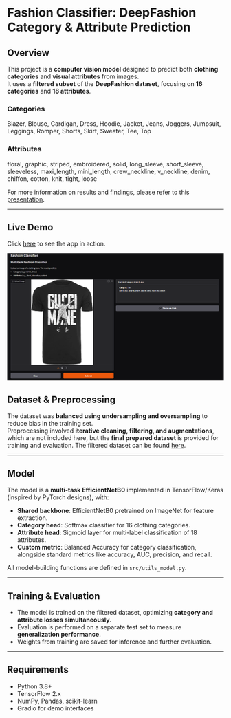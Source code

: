 # Fashion Classifier: DeepFashion Category & Attribute Prediction

## Overview

This project is a **computer vision model** designed to predict both **clothing categories** and **visual attributes** from images.  
It uses a **filtered subset** of the **DeepFashion dataset**, focusing on **16 categories** and **18 attributes**.

### Categories
Blazer, Blouse, Cardigan, Dress, Hoodie, Jacket, Jeans, Joggers, Jumpsuit, Leggings, Romper, Shorts, Skirt, Sweater, Tee, Top

### Attributes
floral, graphic, striped, embroidered, solid, long_sleeve, short_sleeve, sleeveless, maxi_length, mini_length, crew_neckline, v_neckline, denim, chiffon, cotton, knit, tight, loose


For more information on results and findings, please refer to this <a href="Fashion Classifier_presentation.pdf" target="_blank">presentation</a>.


---

## Live Demo

Click [here](https://huggingface.co/spaces/bruna-cussiol/fashion) to see the app in action.

<img src="screenshot/app_interface.png" alt="App Screenshot" width="600">


## Dataset & Preprocessing

The dataset was **balanced using undersampling and oversampling** to reduce bias in the training set.  
Preprocessing involved **iterative cleaning, filtering, and augmentations**, which are not included here, but the **final prepared dataset** is provided for training and evaluation.
The filtered dataset can be found [here](https://drive.google.com/file/d/16yYsyLpMAss0jQp9wFBAPzwALtfNFTlC/view?usp=drive_link).

---

## Model

The model is a **multi-task EfficientNetB0** implemented in TensorFlow/Keras (inspired by PyTorch designs), with:

- **Shared backbone**: EfficientNetB0 pretrained on ImageNet for feature extraction.
- **Category head**: Softmax classifier for 16 clothing categories.
- **Attribute head**: Sigmoid layer for multi-label classification of 18 attributes.
- **Custom metric**: Balanced Accuracy for category classification, alongside standard metrics like accuracy, AUC, precision, and recall.

All model-building functions are defined in `src/utils_model.py`.

---

## Training & Evaluation

- The model is trained on the filtered dataset, optimizing **category and attribute losses simultaneously**.
- Evaluation is performed on a separate test set to measure **generalization performance**.
- Weights from training are saved for inference and further evaluation.

---

## Requirements

- Python 3.8+
- TensorFlow 2.x
- NumPy, Pandas, scikit-learn
- Gradio for demo interfaces